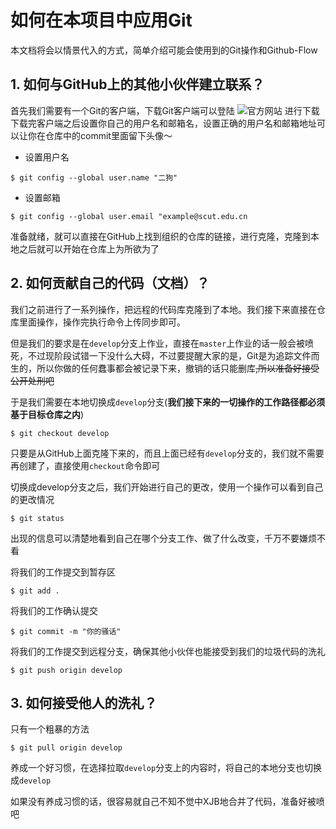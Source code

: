 # 如何在本项目中应用Git
本文档将会以情景代入的方式，简单介绍可能会使用到的Git操作和Github-Flow

## 1. 如何与GitHub上的其他小伙伴建立联系？
首先我们需要有一个Git的客户端，下载Git客户端可以登陆 ![官方网站](https://git-scm.com/download) 进行下载
下载完客户端之后设置你自己的用户名和邮箱名，设置正确的用户名和邮箱地址可以让你在仓库中的commit里面留下头像～
- 设置用户名
```shell
$ git config --global user.name "二狗"
```
- 设置邮箱
```shell
$ git config --global user.email "example@scut.edu.cn
```
准备就绪，就可以直接在GitHub上找到组织的仓库的链接，进行克隆，克隆到本地之后就可以开始在仓库上为所欲为了

## 2. 如何贡献自己的代码（文档）？
我们之前进行了一系列操作，把远程的代码库克隆到了本地。我们接下来直接在仓库里面操作，操作完执行命令上传同步即可。

但是我们的要求是在`develop`分支上作业，直接在`master`上作业的话一般会被喷死，不过现阶段试错一下没什么大碍，不过要提醒大家的是，Git是为追踪文件而生的，所以你做的任何蠢事都会被记录下来，撤销的话只能删库~~,所以准备好接受公开处刑吧~~

于是我们需要在本地切换成`develop`分支(**我们接下来的一切操作的工作路径都必须基于目标仓库之内**)
```shell
$ git checkout develop
```
只要是从GitHub上面克隆下来的，而且上面已经有`develop`分支的，我们就不需要再创建了，直接使用`checkout`命令即可

切换成develop分支之后，我们开始进行自己的更改，使用一个操作可以看到自己的更改情况
```shell
$ git status
```

出现的信息可以清楚地看到自己在哪个分支工作、做了什么改变，千万不要嫌烦不看

将我们的工作提交到暂存区
```shell
$ git add .
```

将我们的工作确认提交
```shell
$ git commit -m "你的骚话"
```

将我们的工作提交到远程分支，确保其他小伙伴也能接受到我们的垃圾代码的洗礼
```shell
$ git push origin develop
```

## 3. 如何接受他人的洗礼？
只有一个粗暴的方法
```shell
$ git pull origin develop
```
养成一个好习惯，在选择拉取`develop`分支上的内容时，将自己的本地分支也切换成`develop`

如果没有养成习惯的话，很容易就自己不知不觉中XJB地合并了代码，准备好被喷吧
